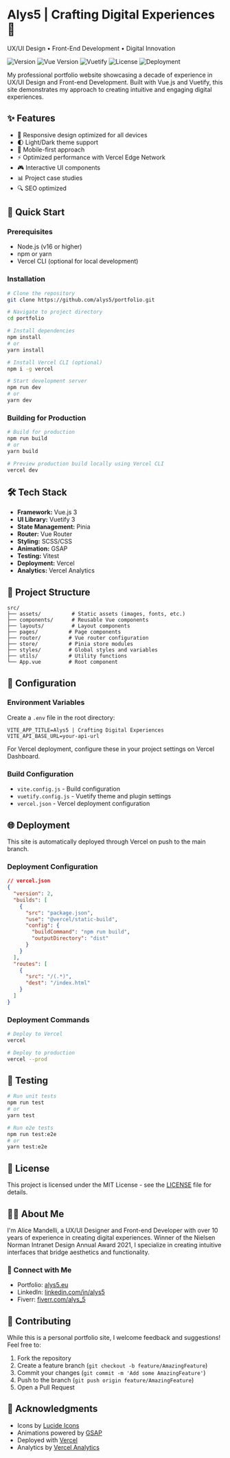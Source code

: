 # Alys5 | Crafting Digital Experiences 🎨
UX/UI Design • Front-End Development • Digital Innovation

![Version](https://img.shields.io/badge/version-1.0.0-blue)
![Vue Version](https://img.shields.io/badge/vue-3.x-brightgreen)
![Vuetify](https://img.shields.io/badge/vuetify-3.x-blue)
![License](https://img.shields.io/badge/license-MIT-green)
![Deployment](https://img.shields.io/badge/deployment-Vercel-black)

My professional portfolio website showcasing a decade of experience in UX/UI Design and Front-end Development. Built with Vue.js and Vuetify, this site demonstrates my approach to creating intuitive and engaging digital experiences.

## ✨ Features

- 🎯 Responsive design optimized for all devices
- 🌓 Light/Dark theme support
- 📱 Mobile-first approach
- ⚡ Optimized performance with Vercel Edge Network
- 🎮 Interactive UI components
- 📊 Project case studies
- 🔍 SEO optimized

## 🚀 Quick Start

### Prerequisites

- Node.js (v16 or higher)
- npm or yarn
- Vercel CLI (optional for local development)

### Installation

```bash
# Clone the repository
git clone https://github.com/alys5/portfolio.git

# Navigate to project directory
cd portfolio

# Install dependencies
npm install
# or
yarn install

# Install Vercel CLI (optional)
npm i -g vercel

# Start development server
npm run dev
# or
yarn dev
```

### Building for Production

```bash
# Build for production
npm run build
# or
yarn build

# Preview production build locally using Vercel CLI
vercel dev
```

## 🛠️ Tech Stack

- **Framework:** Vue.js 3
- **UI Library:** Vuetify 3
- **State Management:** Pinia
- **Router:** Vue Router
- **Styling:** SCSS/CSS
- **Animation:** GSAP
- **Testing:** Vitest
- **Deployment:** Vercel
- **Analytics:** Vercel Analytics

## 📁 Project Structure

```
src/
├── assets/          # Static assets (images, fonts, etc.)
├── components/      # Reusable Vue components
├── layouts/         # Layout components
├── pages/          # Page components
├── router/         # Vue router configuration
├── store/          # Pinia store modules
├── styles/         # Global styles and variables
├── utils/          # Utility functions
└── App.vue         # Root component
```

## 🔧 Configuration

### Environment Variables

Create a `.env` file in the root directory:

```env
VITE_APP_TITLE=Alys5 | Crafting Digital Experiences
VITE_API_BASE_URL=your-api-url
```

For Vercel deployment, configure these in your project settings on Vercel Dashboard.

### Build Configuration

- `vite.config.js` - Build configuration
- `vuetify.config.js` - Vuetify theme and plugin settings
- `vercel.json` - Vercel deployment configuration

## 🌐 Deployment

This site is automatically deployed through Vercel on push to the main branch.

### Deployment Configuration

```json
// vercel.json
{
  "version": 2,
  "builds": [
    {
      "src": "package.json",
      "use": "@vercel/static-build",
      "config": {
        "buildCommand": "npm run build",
        "outputDirectory": "dist"
      }
    }
  ],
  "routes": [
    {
      "src": "/(.*)",
      "dest": "/index.html"
    }
  ]
}
```

### Deployment Commands

```bash
# Deploy to Vercel
vercel

# Deploy to production
vercel --prod
```

## 🧪 Testing

```bash
# Run unit tests
npm run test
# or
yarn test

# Run e2e tests
npm run test:e2e
# or
yarn test:e2e
```

## 📝 License

This project is licensed under the MIT License - see the [LICENSE](LICENSE) file for details.

## 👩‍💻 About Me

I'm Alice Mandelli, a UX/UI Designer and Front-end Developer with over 10 years of experience in creating digital experiences. Winner of the Nielsen Norman Intranet Design Annual Award 2021, I specialize in creating intuitive interfaces that bridge aesthetics and functionality.

### 🔗 Connect with Me

- Portfolio: [alys5.eu](https://alys5.eu)
- LinkedIn: [linkedin.com/in/alys5](https://linkedin.com/in/alys5)
- Fiverr: [fiverr.com/alys_5](https://fiverr.com/alys_5)

## 🤝 Contributing

While this is a personal portfolio site, I welcome feedback and suggestions! Feel free to:

1. Fork the repository
2. Create a feature branch (`git checkout -b feature/AmazingFeature`)
3. Commit your changes (`git commit -m 'Add some AmazingFeature'`)
4. Push to the branch (`git push origin feature/AmazingFeature`)
5. Open a Pull Request

## 🙏 Acknowledgments

- Icons by [Lucide Icons](https://lucide.dev)
- Animations powered by [GSAP](https://greensock.com/gsap)
- Deployed with [Vercel](https://vercel.com)
- Analytics by [Vercel Analytics](https://vercel.com/analytics)

